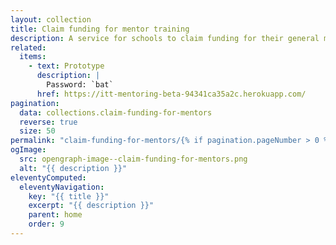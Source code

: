 ```yaml
---
layout: collection
title: Claim funding for mentor training
description: A service for schools to claim funding for their general mentors’ training
related:
  items:
    - text: Prototype
      description: |
        Password: `bat`
      href: https://itt-mentoring-beta-94341ca35a2c.herokuapp.com/
pagination:
  data: collections.claim-funding-for-mentors
  reverse: true
  size: 50
permalink: "claim-funding-for-mentors/{% if pagination.pageNumber > 0 %}page/{{ pagination.pageNumber + 1 }}{% endif %}/"
ogImage:
  src: opengraph-image--claim-funding-for-mentors.png
  alt: "{{ description }}"
eleventyComputed:
  eleventyNavigation:
    key: "{{ title }}"
    excerpt: "{{ description }}"
    parent: home
    order: 9
---
```

